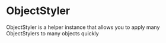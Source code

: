 ObjectStyler
============

ObjectStyler is a helper instance that allows you to apply many ObjectStylers to many objects quickly
